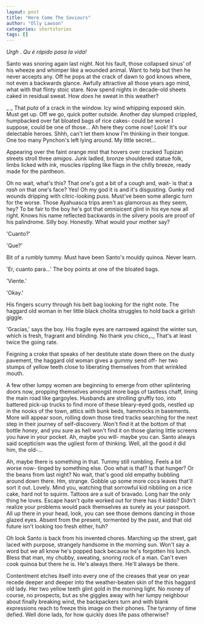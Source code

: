 ```yaml
---
layout: post
title: "Here Come The Saviours"
author: "Olly Lawson"
categories: shortstories
tags: []
---
```



_Urgh __._ _Qu__ é rápido pasa la vida!_

Santo was snoring again last night. Not his fault, those collapsed sinus&#39; of his wheeze and whimper like a wounded animal. Want to help but then he never accepts any. Off he pops at the crack of dawn to god knows where, not even a backwards glance. Awfully attractive all those years ago mind, what with that flinty stoic stare. Now spend nights in decade-old sheets caked in residual sweat. How _does_ he sweat in this weather?

_       _ That _puta_ of a crack in the window. Icy wind whipping exposed skin. Must get up. Off we go, quick potter outside. Another day slumped crippled, humpbacked over fat bloated bags of rice cakes- could be worse I suppose, could be one of those… Ah here they come now! Look! It&#39;s our delectable heroes. Shhh, can&#39;t let them know I&#39;m thinking in their tongue. One too many Pynchon&#39;s left lying around. My little secret…

 Appearing over the faint orange mist that hovers over cracked Tupizan streets stroll three _amigos_. Junk ladled, bronze shouldered statue folk, limbs licked with ink, muscles rippling like flags in the chilly breeze, ready made for the pantheon.

 Oh no wait, what&#39;s this? That one&#39;s got a bit of a cough and, wait- is that a _rash_ on that one&#39;s face? Yes! Oh my god it is and it&#39;s disgusting. Gunky red wounds dripping with citric-looking puss. Must&#39;ve been some allergic turn for the worse. Those Ayahuasca trips aren&#39;t as glamorous as they seem, hey? To be fair to the boy he&#39;s got that omnisicent glint in his eye now all right. Knows his name reflected backwards in the silvery pools are proof of his palindrome. Silly boy. Honestly. What would your mother say?

 &#39;Cuanto?&#39;

 &#39;Que?&#39;

 Bit of a rumbly tummy. Must have been Santo&#39;s mouldy quinoa. Never learn.

 &#39;Er, cuanto para…&#39; The boy points at one of the bloated bags.

 &#39;Viente.&#39;

 &#39;Okay.&#39;

 His fingers scurry through his belt bag looking for the right note. The haggard old woman in her little black cholita struggles to hold back a girlish giggle.

 &#39;Gracias,&#39; says the boy. His fragile eyes are narrowed against the winter sun, which is fresh, fragrant and blinding. No thank _you_ chico_._ That&#39;s at least twice the going rate.

Feigning a croke that speaks of her destitute state down there on the dusty pavement, the haggard old woman gives a gummy send off- her two stumps of yellow teeth close to liberating themselves from that wrinkled mouth.

A few other lumpy women are beginning to emerge from other splintering doors now, propping themselves amongst more bags of tastless chaff, lining the main road like gargoyles. Husbands are strolling gruffly too, into battered pick-up trucks to find more of these bleary-eyed gods, nestled up in the nooks of the town, attics with bunk beds, hammocks in basements. More will appear soon, rolling down those tired tracks searching for the next step in their journey of self-discovery. Won&#39;t find it at the bottom of that bottle _honey_, and you sure as hell won&#39;t find it on those glaring little screens you have in your pocket. Ah, maybe you will- maybe you can. Santo always said scepticism was the ugliest form of thinking. Well, all the good it did him, the old-…

Ah, maybe there is something in that. Tummy still rumbling. Feels a bit worse now- tinged by something else. Ooo what is that? Is that hunger? Or the beans from last night? No wait, that&#39;s good old empathy bubbling around down there. Hm, strange. Gobble up some more coca leaves that&#39;ll sort it out. Lovely. Mind you, watching that sorrowful kid nibbling on a rice cake, hard not to squirm. Tattoos are a suit of bravado. Long hair the only thing he loves. Escape hasn&#39;t quite worked out for there has it kiddo? Didn&#39;t realize your problems would pack themselves as surely as your passport. All up there in your head, look, you can see those demons dancing in those glazed eyes. Absent from the present, tormented by the past, and that old future isn&#39;t looking too fresh either, huh?

Oh look Santo is back from his invented chores. Marching up the street, gait laced with purpose, strangely handsome in the morning sun. Won&#39;t say a word but we all know he&#39;s popped back because he&#39;s forgotten his lunch. Bless that man, my chubby, sweating, snoring rock of a man. Can&#39;t even cook quinoa but there he is. He&#39;s always there. He&#39;ll always be there.

Contentment etches itself into every one of the creases that year on year recede deeper and deeper into the weather-beaten skin of the this haggard old lady. Her two yellow teeth glint gold in the morning light. No money of course, no prospects, but as she giggles away with her lumpy neighbour about finally breaking wind, the backpackers turn and with blank expressions reach to freeze this image on their phones. The tyranny of time defied. Well done lads, for how quickly does life pass otherwise?

